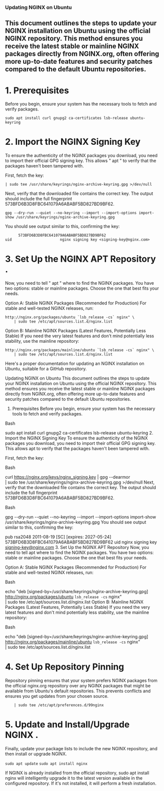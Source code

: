 ### Updating NGINX on Ubuntu
## This document outlines the steps to update your NGINX installation on Ubuntu using the official NGINX repository. This method ensures you receive the latest stable or mainline NGINX packages directly from NGINX.org, often offering more up-to-date features and security patches compared to the default Ubuntu repositories.

# 1. Prerequisites
Before you begin, ensure your system has the necessary tools to fetch and verify packages.

``` sudo apt install curl gnupg2 ca-certificates lsb-release ubuntu-keyring ```

# 2. Import the NGINX Signing Key

To ensure the authenticity of the NGINX packages you download, you need to import their official GPG signing key. This allows " apt " to verify that the packages haven't been tampered with.

First, fetch the key:

``` curl https://nginx.org/keys/nginx_signing.key | gpg --dearmor \
| sudo tee /usr/share/keyrings/nginx-archive-keyring.gpg >/dev/null
``` 

Next, verify that the downloaded file contains the correct key. The output should include the full fingerprint 573BFD6B3D8FBC641079A6ABABF5BD827BD9BF62.

``` gpg --dry-run --quiet --no-keyring --import --import-options import-show /usr/share/keyrings/nginx-archive-keyring.gpg ```

You should see output similar to this, confirming the key: 

``` pub   rsa2048 2011-08-19 [SC] [expires: 2027-05-24]
      573BFD6B3D8FBC641079A6ABABF5BD827BD9BF62
uid                      nginx signing key <signing-key@nginx.com>
```




# 3. Set Up the NGINX APT Repository .

Now, you need to tell " apt " where to find the NGINX packages. You have two options: stable or mainline packages. Choose the one that best fits your needs.

Option A: Stable NGINX Packages (Recommended for Production)
For stable and well-tested NGINX releases, run:

``` echo "deb [signed-by=/usr/share/keyrings/nginx-archive-keyring.gpg] \
http://nginx.org/packages/ubuntu `lsb_release -cs` nginx" \
    | sudo tee /etc/apt/sources.list.d/nginx.list
```


Option B: Mainline NGINX Packages (Latest Features, Potentially Less Stable)
If you need the very latest features and don't mind potentially less stability, use the mainline repository:

``` echo "deb [signed-by=/usr/share/keyrings/nginx-archive-keyring.gpg] \
http://nginx.org/packages/mainline/ubuntu `lsb_release -cs` nginx" \
    | sudo tee /etc/apt/sources.list.d/nginx.list
``` 

Here's a proper documentation for updating an NGINX installation on Ubuntu, suitable for a GitHub repository.

Updating NGINX on Ubuntu
This document outlines the steps to update your NGINX installation on Ubuntu using the official NGINX repository. This method ensures you receive the latest stable or mainline NGINX packages directly from NGINX.org, often offering more up-to-date features and security patches compared to the default Ubuntu repositories.

1. Prerequisites
Before you begin, ensure your system has the necessary tools to fetch and verify packages.

Bash

sudo apt install curl gnupg2 ca-certificates lsb-release ubuntu-keyring
2. Import the NGINX Signing Key
To ensure the authenticity of the NGINX packages you download, you need to import their official GPG signing key. This allows apt to verify that the packages haven't been tampered with.

First, fetch the key:

Bash

curl https://nginx.org/keys/nginx_signing.key | gpg --dearmor \
    | sudo tee /usr/share/keyrings/nginx-archive-keyring.gpg >/dev/null
Next, verify that the downloaded file contains the correct key. The output should include the full fingerprint 573BFD6B3D8FBC641079A6ABABF5BD827BD9BF62.

Bash

gpg --dry-run --quiet --no-keyring --import --import-options import-show /usr/share/keyrings/nginx-archive-keyring.gpg
You should see output similar to this, confirming the key:

pub   rsa2048 2011-08-19 [SC] [expires: 2027-05-24]
      573BFD6B3D8FBC641079A6ABABF5BD827BD9BF62
uid                      nginx signing key <signing-key@nginx.com>
3. Set Up the NGINX APT Repository
Now, you need to tell apt where to find the NGINX packages. You have two options: stable or mainline packages. Choose the one that best fits your needs.

Option A: Stable NGINX Packages (Recommended for Production)
For stable and well-tested NGINX releases, run:

Bash

echo "deb [signed-by=/usr/share/keyrings/nginx-archive-keyring.gpg] \
http://nginx.org/packages/ubuntu `lsb_release -cs` nginx" \
    | sudo tee /etc/apt/sources.list.d/nginx.list
Option B: Mainline NGINX Packages (Latest Features, Potentially Less Stable)
If you need the very latest features and don't mind potentially less stability, use the mainline repository:

Bash

echo "deb [signed-by=/usr/share/keyrings/nginx-archive-keyring.gpg] \
http://nginx.org/packages/mainline/ubuntu `lsb_release -cs` nginx" \
    | sudo tee /etc/apt/sources.list.d/nginx.list
# 4. Set Up Repository Pinning

Repository pinning ensures that your system prefers NGINX packages from the official nginx.org repository over any NGINX packages that might be available from Ubuntu's default repositories. This prevents conflicts and ensures you get updates from your chosen source.

``` echo -e "Package: *\nPin: origin nginx.org\nPin: release o=nginx\nPin-Priority: 900\n" \
    | sudo tee /etc/apt/preferences.d/99nginx
```

# 5. Update and Install/Upgrade NGINX .

Finally, update your package lists to include the new NGINX repository, and then install or upgrade NGINX.

``` sudo apt update ```
``` sudo apt install nginx ```

If NGINX is already installed from the official repository, sudo apt install nginx will intelligently upgrade it to the latest version available in the configured repository. If it's not installed, it will perform a fresh installation.

